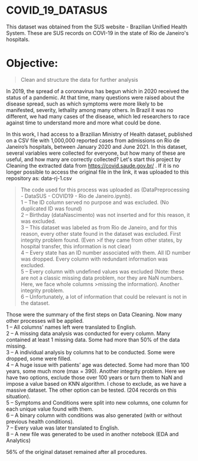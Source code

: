 # COVID_19_DATASUS
This dataset was obtained from the SUS website - Brazilian Unified Health System. These are SUS records on COVI-19 in the state of Rio de Janeiro's hospitals.

# Objective: 
> Clean and structure the data for further analysis

In 2019, the spread of a coronavirus has begun which in 2020 received the status of a pandemic. At that time, many questions were raised about the disease spread, such as which symptoms were more likely to be manifested, severity, lethality among many others. In Brazil it was no different, we had many cases of the disease, which led researchers to race against time to understand more and more what could be done.

In this work, I had access to a Brazilian Ministry of Health dataset, published on a CSV file with 1,000,000 reported cases from admissions on Rio de Janeiro’s hospitals, between January 2020 and June 2021. In this dataset, several variables were collected for everyone, but how many of these are useful, and how many are correctly collected? Let's start this project by Cleaning the extracted data from https://covid.saude.gov.br/ . 
If it is no longer possible to access the original file in the link, it was uploaded to this repository as: data-rj-1.csv

>The code used for this process was uploaded as (DataPreprocessing - DataSUS - COVID19 - Rio de Janeiro.ipynb).  
>  1 – The ID column served no purpose and was excluded. (No duplicated ID was found)  
>  2 – Birthday (dataNascimento) was not inserted and for this reason, it was excluded.  
>  3 – This dataset was labeled as from Rio de Janeiro, and for this reason, every other state found in the dataset was excluded. First integrity problem found. (Even >if they came from other states, by hospital transfer, this information is not clear)  
>  4 – Every state has an ID number associated with them. All ID number was dropped. Every column with redundant information was excluded.   
>  5 – Every column with undefined values was excluded (Note: these are not a classic missing data problem, nor they are NaN numbers. Here, we face whole columns >missing the information). Another integrity problem.  
>  6 – Unfortunately, a lot of information that could be relevant is not in the dataset.   

Those were the summary of the first steps on Data Cleaning. Now many other processes will be applied.   
  1 – All columns’ names left were translated to English.  
  2 – A missing data analysis was conducted for every column. Many contained at least 1 missing data. Some had more than 50% of the data missing.   
  3 – A individual analysis by columns hat to be conducted. Some were dropped, some were filled.  
  4 – A huge issue with patients’ age was detected. Some had more than 100 years, some much more (max = 390). Another integrity problem. Here we have two options, exclude those over 100 years or turn them to NaN and impose a value based on KNN algorithm. I chose to exclude, as we have a massive dataset. The other option can be tested. (204 records on this situation).  
  5 – Symptoms and Conditions were split into new columns, one column for each unique value found with them.   
  6 – A binary column with conditions was also generated (with or without previous health conditions).  
  7 – Every value was later translated to English.  
  8 – A new file was generated to be used in another notebook (EDA and Analytics)  

56% of the original dataset remained after all procedures.   
